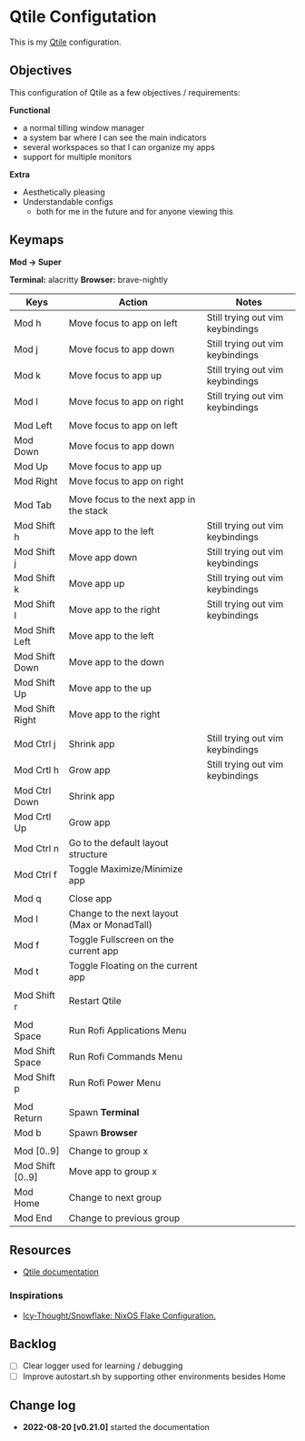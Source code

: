 # Qtile Configutation

This is my [Qtile](http://www.qtile.org/) configuration.

## Objectives

This configuration of Qtile as a few objectives / requirements:

**Functional**
- a normal tilling window manager
- a system bar where I can see the main indicators
- several workspaces so that I can organize my apps
- support for multiple monitors

**Extra**
- Aesthetically pleasing
- Understandable configs
  - both for me in the future and for anyone viewing this


## Keymaps

**Mod -> Super**

**Terminal:** alacritty
**Browser:** brave-nightly

|Keys     |Action               |Notes|
|----     |------               |-----|
|Mod h    |Move focus to app on left  | Still trying out vim keybindings | 
|Mod j    |Move focus to app down     | Still trying out vim keybindings | 
|Mod k    |Move focus to app up       | Still trying out vim keybindings |
|Mod l    |Move focus to app on right | Still trying out vim keybindings | 
|         |                     |     |
|Mod Left |Move focus to app on left  |     | 
|Mod Down |Move focus to app down     |     | 
|Mod Up   |Move focus to app up       |     | 
|Mod Right|Move focus to app on right |     | 
| | | 
|Mod Tab  |Move focus to the next app in the stack | |
|Mod Shift h | Move app to the left | Still trying out vim keybindings |
|Mod Shift j | Move app down | Still trying out vim keybindings |
|Mod Shift k | Move app up | Still trying out vim keybindings |
|Mod Shift l | Move app to the right | Still trying out vim keybindings |
|Mod Shift Left | Move app to the left | |
|Mod Shift Down | Move app to the down | |
|Mod Shift Up | Move app to the up | |
|Mod Shift Right | Move app to the right | |
| | | 
|Mod Ctrl j | Shrink app | Still trying out vim keybindings |
|Mod Crtl h | Grow app | Still trying out vim keybindings |
|Mod Ctrl Down | Shrink app | | 
|Mod Crtl Up | Grow app | |
|Mod Ctrl n | Go to the default layout structure | |
|Mod Ctrl f | Toggle Maximize/Minimize app | | 
| | | 
| Mod q | Close app | | 
| Mod l | Change to the next layout (Max or MonadTall) | |
| Mod f | Toggle Fullscreen on the current app | | 
| Mod t | Toggle Floating on the current app | |
| | |
| Mod Shift r | Restart Qtile | |
| | | 
| Mod Space | Run Rofi Applications Menu | |
| Mod Shift Space | Run Rofi Commands Menu | | 
| Mod Shift p | Run Rofi Power Menu | |
| | | 
| Mod Return | Spawn **Terminal** | |
| Mod b | Spawn **Browser** | |
| | | 
| Mod [0..9] | Change to group x | |
| Mod Shift [0..9] | Move app to group x | |
| Mod Home | Change to next group | |
| Mod End | Change to previous group | | 

## Resources

- [Qtile documentation](https://docs.qtile.org/en/stable/)


### Inspirations

- [Icy-Thought/Snowflake: NixOS Flake Configuration.](https://github.com/Icy-Thought/Snowflake)

## Backlog

- [ ] Clear logger used for learning / debugging 
- [ ] Improve autostart.sh by supporting other environments besides Home

## Change log

- **2022-08-20 [v0.21.0]** started the documentation

